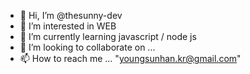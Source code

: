 - 👋 Hi, I’m @thesunny-dev
- 👀 I’m interested in WEB
- 🌱 I’m currently learning javascript / node js
- 💞️ I’m looking to collaborate on ...
- 📫 How to reach me ... "youngsunhan.kr@gmail.com"

<!---
thesunny-dev/thesunny-dev is a ✨ special ✨ repository because its `README.md` (this file) appears on your GitHub profile.
You can click the Preview link to take a look at your changes.
--->
